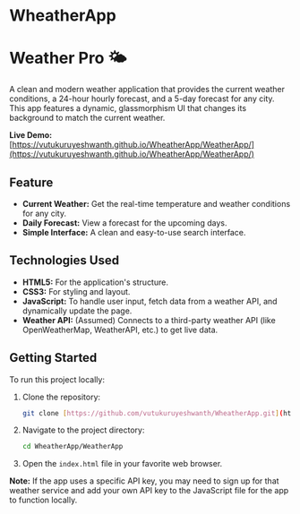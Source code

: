 # WheatherApp

# Weather Pro 🌤️
A clean and modern weather application that provides the current weather conditions, a 24-hour hourly forecast, and a 5-day forecast for any city. This app features a dynamic, glassmorphism UI that changes its background to match the current weather.

**Live Demo:** [https://vutukuruyeshwanth.github.io/WheatherApp/WeatherApp/](https://vutukuruyeshwanth.github.io/WheatherApp/WeatherApp/)

## Feature
* **Current Weather:** Get the real-time temperature and weather conditions for any city.
* **Daily Forecast:** View a forecast for the upcoming days.
* **Simple Interface:** A clean and easy-to-use search interface.

## Technologies Used
* **HTML5:** For the application's structure.
* **CSS3:** For styling and layout.
* **JavaScript:** To handle user input, fetch data from a weather API, and dynamically update the page.
* **Weather API:** (Assumed) Connects to a third-party weather API (like OpenWeatherMap, WeatherAPI, etc.) to get live data.

## Getting Started
To run this project locally:

1.  Clone the repository:
    ```bash
    git clone [https://github.com/vutukuruyeshwanth/WheatherApp.git](https://github.com/vutukuruyeshwanth/WheatherApp.git)
    ```
2.  Navigate to the project directory:
    ```bash
    cd WheatherApp/WeatherApp
    ```
3.  Open the `index.html` file in your favorite web browser.

**Note:** If the app uses a specific API key, you may need to sign up for that weather service and add your own API key to the JavaScript file for the app to function locally.
